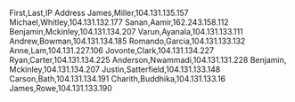 First,Last,IP Address
James,Miller,104.131.135.157
Michael,Whitley,104.131.132.177
Sanan,Aamir,162.243.158.112
Benjamin,Mckinley,104.131.134.207
Varun,Ayanala,104.131.133.111
Andrew,Bowman,104.131.134.185
Romando,Garcia,104.131.133.132
Anne,Lam,104.131.227.106
Jovonte,Clark,104.131.134.227
Ryan,Carter,104.131.134.225
Anderson,Nwammadi,104.131.131.228
Benjamin, Mckinley,104.131.134.207
Justin,Satterfield,104.131.133.148
Carson,Bath,104.131.134.191
Charith,Buddhika,104.131.133.16
James,Rowe,104.131.133.190
